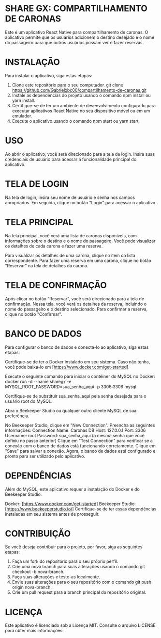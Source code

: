 # SHARE GX: COMPARTILHAMENTO DE CARONAS

Este é um aplicativo React Native para compartilhamento de caronas. O aplicativo permite que os usuários adicionem o destino desejado e o nome do passageiro para que outros usuários possam ver e fazer reservas.

# INSTALAÇÃO

Para instalar o aplicativo, siga estas etapas:

1. Clone este repositório para o seu computador. git clone https://github.com/Gabrielxbc00/compartilhamento-de-caronas.git
2. Instale as dependências do projeto usando o comando npm install ou yarn install.
3. Certifique-se de ter um ambiente de desenvolvimento configurado para executar aplicativos React Native no seu dispositivo móvel ou em um emulador.
4. Execute o aplicativo usando o comando npm start ou yarn start.

# USO

Ao abrir o aplicativo, você será direcionado para a tela de login. Insira suas credenciais de usuário para acessar a funcionalidade principal do aplicativo.

# TELA DE LOGIN

Na tela de login, insira seu nome de usuário e senha nos campos apropriados. Em seguida, clique no botão "Login" para acessar o aplicativo.

# TELA PRINCIPAL

Na tela principal, você verá uma lista de caronas disponíveis, com informações sobre o destino e o nome do passageiro. Você pode visualizar os detalhes de cada carona e fazer uma reserva.

Para visualizar os detalhes de uma carona, clique no item da lista correspondente.
Para fazer uma reserva em uma carona, clique no botão "Reservar" na tela de detalhes da carona.

# TELA DE CONFIRMAÇÃO

Após clicar no botão "Reservar", você será direcionado para a tela de confirmação. Nessa tela, você verá os detalhes da reserva, incluindo o nome do passageiro e o destino selecionado. Para confirmar a reserva, clique no botão "Confirmar".

# BANCO DE DADOS 

Para configurar o banco de dados e conectá-lo ao aplicativo, siga estas etapas:

Certifique-se de ter o Docker instalado em seu sistema. Caso não tenha, você pode baixá-lo em [https://www.docker.com/get-started].

Execute o seguinte comando para iniciar o contêiner do MySQL no Docker: docker run -d --name sharegx -e MYSQL_ROOT_PASSWORD=sua_senha_aqui -p 3306:3306 mysql

Certifique-se de substituir sua_senha_aqui pela senha desejada para o usuário root do MySQL.

Abra o Beekeeper Studio ou qualquer outro cliente MySQL de sua preferência.

No Beekeeper Studio, clique em "New Connection".
Preencha as seguintes informações:
Connection Name: Caronas DB
Host: 127.0.0.1
Port: 3306
Username: root
Password: sua_senha_aqui (a mesma senha que você definiu no passo anterior)
Clique em "Test Connection" para verificar se a conexão com o banco de dados está funcionando corretamente.
Clique em "Save" para salvar a conexão.
Agora, o banco de dados está configurado e pronto para ser utilizado pelo aplicativo.

# DEPENDÊNCIAS

Além do MySQL, este aplicativo requer a instalação do Docker e do Beekeeper Studio.

Docker: [https://www.docker.com/get-started]
Beekeeper Studio: [https://www.beekeeperstudio.io/]
Certifique-se de ter essas dependências instaladas em seu sistema antes de prosseguir.

# CONTRIBUIÇÃO

Se você deseja contribuir para o projeto, por favor, siga as seguintes etapas:

1. Faça um fork do repositório para o seu próprio perfil.
2. Crie uma nova branch para suas alterações usando o comando git checkout -b nova-branch.
3. Faça suas alterações e teste-as localmente.
4. Envie suas alterações para o seu repositório com o comando git push origin nova-branch.
5. Crie um pull request para a branch principal do repositório original.

# LICENÇA 

Este aplicativo é licenciado sob a Licença MIT. Consulte o arquivo LICENSE para obter mais informações.
